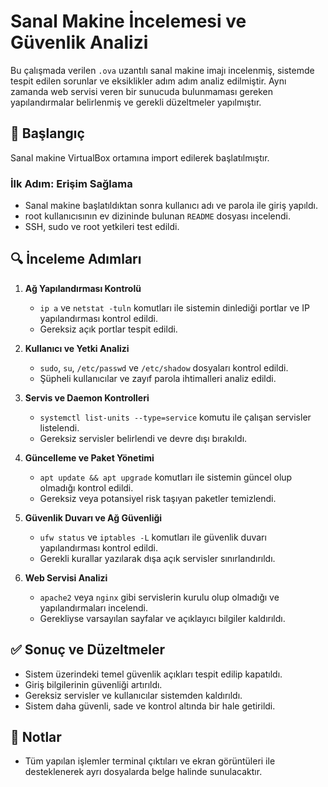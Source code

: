 # Sanal Makine İncelemesi ve Güvenlik Analizi

Bu çalışmada verilen `.ova` uzantılı sanal makine imajı incelenmiş, sistemde tespit edilen sorunlar ve eksiklikler adım adım analiz edilmiştir. Aynı zamanda web servisi veren bir sunucuda bulunmaması gereken yapılandırmalar belirlenmiş ve gerekli düzeltmeler yapılmıştır.

## 🧩 Başlangıç

Sanal makine VirtualBox ortamına import edilerek başlatılmıştır.

### İlk Adım: Erişim Sağlama
- Sanal makine başlatıldıktan sonra kullanıcı adı ve parola ile giriş yapıldı.
- root kullanıcısının ev dizininde bulunan `README` dosyası incelendi.
- SSH, sudo ve root yetkileri test edildi.

## 🔍 İnceleme Adımları

1. **Ağ Yapılandırması Kontrolü**
   - `ip a` ve `netstat -tuln` komutları ile sistemin dinlediği portlar ve IP yapılandırması kontrol edildi.
   - Gereksiz açık portlar tespit edildi.

2. **Kullanıcı ve Yetki Analizi**
   - `sudo`, `su`, `/etc/passwd` ve `/etc/shadow` dosyaları kontrol edildi.
   - Şüpheli kullanıcılar ve zayıf parola ihtimalleri analiz edildi.

3. **Servis ve Daemon Kontrolleri**
   - `systemctl list-units --type=service` komutu ile çalışan servisler listelendi.
   - Gereksiz servisler belirlendi ve devre dışı bırakıldı.

4. **Güncelleme ve Paket Yönetimi**
   - `apt update && apt upgrade` komutları ile sistemin güncel olup olmadığı kontrol edildi.
   - Gereksiz veya potansiyel risk taşıyan paketler temizlendi.

5. **Güvenlik Duvarı ve Ağ Güvenliği**
   - `ufw status` ve `iptables -L` komutları ile güvenlik duvarı yapılandırması kontrol edildi.
   - Gerekli kurallar yazılarak dışa açık servisler sınırlandırıldı.

6. **Web Servisi Analizi**
   - `apache2` veya `nginx` gibi servislerin kurulu olup olmadığı ve yapılandırmaları incelendi.
   - Gerekliyse varsayılan sayfalar ve açıklayıcı bilgiler kaldırıldı.

## ✅ Sonuç ve Düzeltmeler

- Sistem üzerindeki temel güvenlik açıkları tespit edilip kapatıldı.
- Giriş bilgilerinin güvenliği artırıldı.
- Gereksiz servisler ve kullanıcılar sistemden kaldırıldı.
- Sistem daha güvenli, sade ve kontrol altında bir hale getirildi.

## 📎 Notlar

- Tüm yapılan işlemler terminal çıktıları ve ekran görüntüleri ile desteklenerek ayrı dosyalarda belge halinde sunulacaktır.
